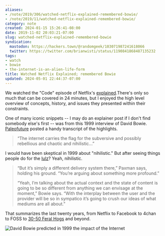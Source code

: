 ```yaml
---
aliases:
- /note/2019/306/watched-netflix-explained-remembered-bowie/
- /note/2019/11/watched-netflix-explained-remembered-bowie/
category: note
created: 2024-01-15 15:26:41-08:00
date: 2019-11-02 20:03:21-07:00
slug: watched-netflix-explained-remembered-bowie
syndication:
  mastodon: https://hackers.town/@randomgeek/103071987241618066
  twitter: https://twitter.com/brianwisti/status/1190841868487135232
tags:
- watch
- bowie
- the-internet-is-an-alien-life-form
title: Watched Netflix Explained; remembered Bowie
updated: 2024-05-01 22:44:37-07:00
---
```


We watched the "Code" episode of Netflix's [explained](https://www.netflix.com/title/80216752).There's only so much that can be covered in 24 minutes, but I enjoyed the high level overview of concepts, history, and issues they presented within their constraints.

One of many iconic snippets  -- I may do an explainer post if I don't find  somebody else's first -- was from this 1999 interview of David Bowie. [Paleofuture](https://paleofuture.gizmodo.com/watching-david-bowie-argue-with-an-interviewer-about-th-1791017656) posted a handy transcript of the highlights.

 > 
 > “The internet carries the flag for the subversive and possibly rebellious and chaotic and nihilistic...”

I would have been skeptical in 1999 about "nihilistic." But after seeing things  people do for the [lulz](https://www.urbandictionary.com/define.php?term=lulz)? Yeah, nihilistic.

 > 
 > “But it’s simply a different delivery system there,” Paxman says, holding his ground. “You’re arguing about something more profound.”
 > 
 > “Yeah, I’m talking about the actual context and the state of content is going to be so different from anything we can envisage at the moment,” Bowie says. “With the interplay between the user and the provider will be so in sympatico it’s going to crush our ideas of what mediums are all about.”

That summarizes the last twenty years, from Netflix to Facebook to 4chan to FOSS to [30-50 Feral Hogs](https://knowyourmeme.com/memes/30-50-feral-hogs) and beyond.

![David Bowie predicted in 1999 the impact of the Internet](https://www.youtube.com/watch?v=LaHcOs7mhfU)